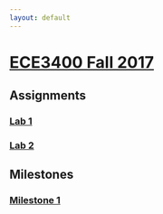```yaml
---
layout: default
---
```


# [ECE3400 Fall 2017](https://kristinanemeth.github.io/group14/)
## Assignments

### [Lab 1](./Lab1.md)
### [Lab 2](./Lab2.md)

## Milestones

### [Milestone 1](./milestone1.md)


